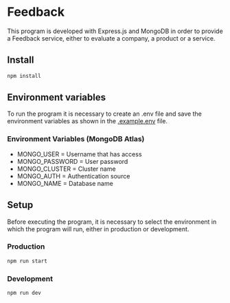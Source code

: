 # Feedback
This program is developed with Express.js and MongoDB in order to provide a Feedback service, either to evaluate a company, a product or a service.

## Install
```bash
npm install
```

## Environment variables
To run the program it is necessary to create an .env file and save the environment variables as shown in the [.example.env](https://github.com/Romo43/Feedback/blob/main/.example.env) file.

### Environment Variables (MongoDB Atlas)
* MONGO_USER = Username that has access
* MONGO_PASSWORD = User password
* MONGO_CLUSTER = Cluster name
* MONGO_AUTH = Authentication source
* MONGO_NAME = Database name

## Setup
Before executing the program, it is necessary to select the environment in which the program will run, either in production or development.

### Production
```bash
npm run start
```

### Development
```bash
npm run dev
```